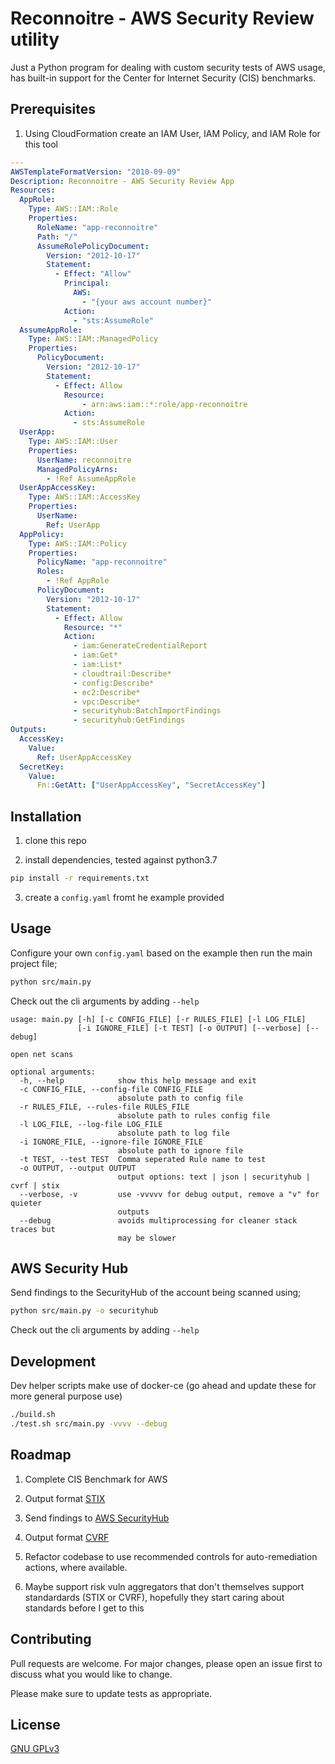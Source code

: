 # Reconnoitre - AWS Security Review utility

Just a Python program for dealing with custom security tests of AWS usage, has built-in support for the Center for Internet Security (CIS) benchmarks.

## Prerequisites

1. Using CloudFormation create an IAM User, IAM Policy, and IAM Role for this tool

```yaml
---
AWSTemplateFormatVersion: "2010-09-09"
Description: Reconnoitre - AWS Security Review App
Resources:
  AppRole:
    Type: AWS::IAM::Role
    Properties:
      RoleName: "app-reconnoitre"
      Path: "/"
      AssumeRolePolicyDocument:
        Version: "2012-10-17"
        Statement:
          - Effect: "Allow"
            Principal:
              AWS:
                - "{your aws account number}"
            Action:
              - "sts:AssumeRole"
  AssumeAppRole:
    Type: AWS::IAM::ManagedPolicy
    Properties:
      PolicyDocument:
        Version: "2012-10-17"
        Statement:
          - Effect: Allow
            Resource:
                - arn:aws:iam::*:role/app-reconnoitre
            Action:
              - sts:AssumeRole
  UserApp:
    Type: AWS::IAM::User
    Properties:
      UserName: reconnoitre
      ManagedPolicyArns:
        - !Ref AssumeAppRole
  UserAppAccessKey:
    Type: AWS::IAM::AccessKey
    Properties:
      UserName:
        Ref: UserApp
  AppPolicy:
    Type: AWS::IAM::Policy
    Properties:
      PolicyName: "app-reconnoitre"
      Roles:
        - !Ref AppRole
      PolicyDocument:
        Version: "2012-10-17"
        Statement:
          - Effect: Allow
            Resource: "*"
            Action:
              - iam:GenerateCredentialReport
              - iam:Get*
              - iam:List*
              - cloudtrail:Describe*
              - config:Describe*
              - ec2:Describe*
              - vpc:Describe*
              - securityhub:BatchImportFindings
              - securityhub:GetFindings
Outputs:
  AccessKey:
    Value:
      Ref: UserAppAccessKey
  SecretKey:
    Value:
      Fn::GetAtt: ["UserAppAccessKey", "SecretAccessKey"]
```

## Installation

1. clone this repo

2. install dependencies, tested against python3.7

```bash
pip install -r requirements.txt
```

3. create a `config.yaml` fromt he example provided

## Usage

Configure your own `config.yaml` based on the example then run the main project file;

```bash
python src/main.py
```

Check out the cli arguments by adding `--help`

```
usage: main.py [-h] [-c CONFIG_FILE] [-r RULES_FILE] [-l LOG_FILE]
               [-i IGNORE_FILE] [-t TEST] [-o OUTPUT] [--verbose] [--debug]

open net scans

optional arguments:
  -h, --help            show this help message and exit
  -c CONFIG_FILE, --config-file CONFIG_FILE
                        absolute path to config file
  -r RULES_FILE, --rules-file RULES_FILE
                        absolute path to rules config file
  -l LOG_FILE, --log-file LOG_FILE
                        absolute path to log file
  -i IGNORE_FILE, --ignore-file IGNORE_FILE
                        absolute path to ignore file
  -t TEST, --test TEST  Comma seperated Rule name to test
  -o OUTPUT, --output OUTPUT
                        output options: text | json | securityhub | cvrf | stix
  --verbose, -v         use -vvvvv for debug output, remove a "v" for quieter
                        outputs
  --debug               avoids multiprocessing for cleaner stack traces but
                        may be slower
```

## AWS Security Hub

Send findings to the SecurityHub of the account being scanned using;

```bash
python src/main.py -o securityhub
```

Check out the cli arguments by adding `--help`

## Development

Dev helper scripts make use of docker-ce (go ahead and update these for more general purpose use)

```bash
./build.sh
./test.sh src/main.py -vvvv --debug
```

## Roadmap

1. Complete CIS Benchmark for AWS

2. Output format [STIX](https://github.com/stixproject/python-stix)

3. Send findings to [AWS SecurityHub](https://docs.aws.amazon.com/securityhub/latest/userguide/securityhub-findings-providers.html#securityhub-custom-providers)

4. Output format [CVRF](https://www.icasi.org/cvrf/)

5. Refactor codebase to use recommended controls for auto-remediation actions, where available.

6. Maybe support risk vuln aggregators that don't themselves support standardards (STIX or CVRF), hopefully they start caring about standards before I get to this

## Contributing

Pull requests are welcome. For major changes, please open an issue first to discuss what you would like to change.

Please make sure to update tests as appropriate.

## License

[GNU GPLv3](https://choosealicense.com/licenses/gpl-3.0/)
